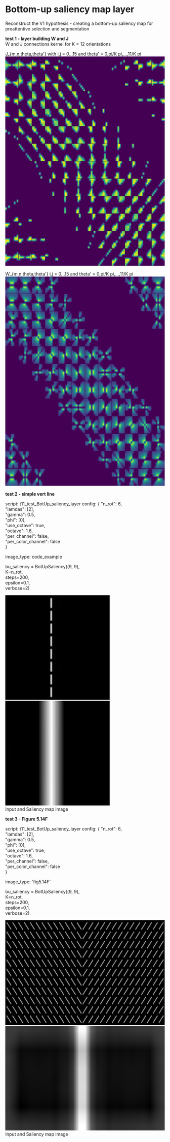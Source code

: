 # Bottom-up saliency map layer

Reconstruct the V1 hypothesis - creating a bottom-up saliency map for preattentive selection and segmentation 

**test 1 - layer building W and J**   
W and J connections kernel for K = 12 orientations

J_{m,n,theta,theta'} with i,j = 0...15 and theta' = 0,pi/K pi,...,11/K pi   
<img src='../../img/J_exitatory_filter.jpeg' height="660">

W_{m,n,theta,theta'} i,j = 0...15 and theta' = 0,pi/K pi,...,11/K pi   
<img src='../../img/W_inibition_filter.jpeg' height="660">


**test 2 - simple vert line**

script: t11_test_BotUp_saliency_layer
 config:
 {
  "n_rot": 6,  
  "lamdas": [2],  
  "gamma": 0.5,  
  "phi": [0],  
  "use_octave": true,  
  "octave": 1.6,  
  "per_channel": false,  
  "per_color_channel": false    
}

image_type: code_example

bu_saliency = BotUpSaliency((9, 9),   
                            K=n_rot,  
                            steps=200,  
                            epsilon=0.1,  
                            verbose=2)  


 
<img src='../../img/vert_line.jpeg' height="330"> <img src='../../img/saliency_vert_line.jpeg' height="330">  
Input and Saliency map image

**test 3 - Figure 5.14F**

script: t11_test_BotUp_saliency_layer
 config:
 {
  "n_rot": 6,  
  "lamdas": [2],  
  "gamma": 0.5,  
  "phi": [0],  
  "use_octave": true,  
  "octave": 1.6,  
  "per_channel": false,  
  "per_color_channel": false    
}

image_type: 'fig5.14F'

bu_saliency = BotUpSaliency((9, 9),   
                            K=n_rot,  
                            steps=200,  
                            epsilon=0.1,  
                            verbose=2)  


 
<img src='../../img/5.14F.jpeg' height="330"> <img src='../../img/saliency_5.14.F.jpeg' height="330">  
Input and Saliency map image
